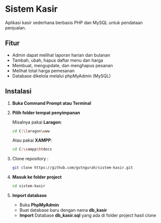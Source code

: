 # Sistem Kasir

Aplikasi kasir sederhana berbasis PHP dan MySQL untuk pendataan penjualan.

## Fitur
- Admin dapat melihat laporan harian dan bulanan
- Tambah, ubah, hapus daftar menu dan harga
- Membuat, mengupdate, dan menghapus pesanan
- Melihat total harga pemesanan
- Database dikelola melalui phpMyAdmin (MySQL)

## Instalasi
1. **Buka Command Prompt atau Terminal**
2. **Pilih folder tempat penyimpanan**  

   Misalnya pakai **Laragon**:  
   ```bash
   cd C:\laragon\www
   ```

   Atau pakai **XAMPP**:  
   ```bash
   cd C:\xampp\htdocs
   ```

3. Clone repository :
   ```bash
   git clone https://github.com/gstngurah/sistem-kasir.git
4. **Masuk ke folder project**
   ```bash
   cd sistem-kasir
5. **Import database**
   - Buka **PhpMyAdmin**
   - Buat database baru dengan nama **db_kasir**
   - **Import** Database **db_kasir.sql** yang ada di folder project hasil clone

   
